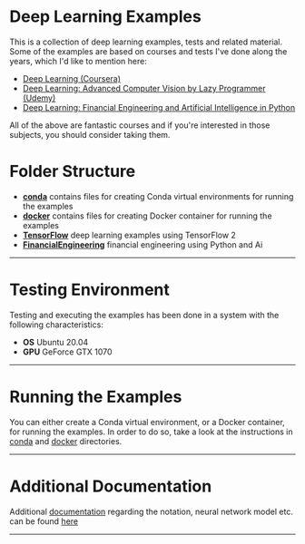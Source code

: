 # Deep Learning Examples

This is a collection of deep learning examples, tests and related material. Some of the examples are based on courses and tests I've done
along the years, which I'd like to mention here:

* [Deep Learning (Coursera)](https://www.coursera.org/specializations/deep-learning?)
* [Deep Learning: Advanced Computer Vision by Lazy Programmer (Udemy)](https://www.udemy.com/course/advanced-computer-vision)
* [Deep Learning: Financial Engineering and Artificial Intelligence in Python](https://deeplearningcourses.com/c/ai-finance)

All of the above are fantastic courses and if you're interested in those subjects, you should consider taking them.

# Folder Structure

* **[conda](./conda/README.md)** contains files for creating Conda virtual environments for running the examples
* **[docker](./docker/README.md)** contains files for creating Docker container for running the examples
* **[TensorFlow](./TensorFlow/README.md)** deep learning examples using TensorFlow 2
* **[FinancialEngineering](./FinancialEngineering/README.md)** financial engineering using Python and Ai

---

# Testing Environment

Testing and executing the examples has been done in a system with the following characteristics:

* **OS** Ubuntu 20.04
* **GPU** GeForce GTX 1070

---

# Running the Examples

You can either create a Conda virtual environment, or a Docker container, for running the examples. In order to do so,
take a look at the instructions in [conda](./conda/README.md) and [docker](./docker/README.md) directories.

---

# Additional Documentation

Additional [documentation](./documentation/README.md) regarding the notation, neural network model etc. can be found [here](./documentation/README.md)

---


